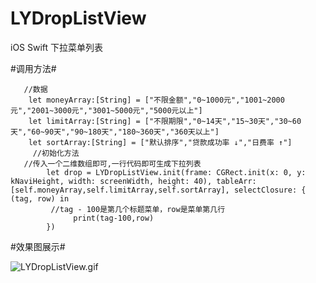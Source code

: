 # LYDropListView
iOS Swift 下拉菜单列表

#调用方法#
```
   //数据
    let moneyArray:[String] = ["不限金额","0~1000元","1001~2000元","2001~3000元","3001~5000元","5000元以上"]
    let limitArray:[String] = ["不限期限","0~14天","15~30天","30~60天","60~90天","90~180天","180~360天","360天以上"]
    let sortArray:[String] = ["默认排序","贷款成功率 ↓","日费率 ↑"]
     //初始化方法
   //传入一个二维数组即可,一行代码即可生成下拉列表
        let drop = LYDropListView.init(frame: CGRect.init(x: 0, y: kNaviHeight, width: screenWidth, height: 40), tableArr: [self.moneyArray,self.limitArray,self.sortArray], selectClosure: { (tag, row) in
         //tag - 100是第几个标题菜单，row是菜单第几行
              print(tag-100,row)
        })
```
#效果图展示#

![LYDropListView.gif](http://upload-images.jianshu.io/upload_images/3095453-8b11c28b6558bf79.gif?imageMogr2/auto-orient/strip)
